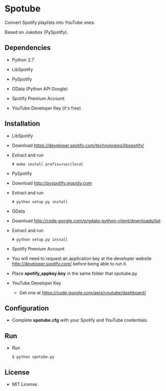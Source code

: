 Spotube
=======

Convert Spotify playlists into YouTube ones.

Based on Jukebox (PySpotify).

Dependencies
------------

* Python 2.7
* LibSpotify
* PySpotify 
* GData (Python API Google)

* Spotify Premium Account
* YouTube Developer Key (it's free)


Installation
------------

* LibSpotify
 * Download https://developer.spotify.com/technologies/libspotify/
 * Extract and run

   <code># make install prefix=/usr/local</code>

* PySpotify
 * Download http://pyspotify.mopidy.com 
 * Extract and run

   <code># python setup.py install</code>

* GData
 * Download http://code.google.com/p/gdata-python-client/downloads/list
 * Extract and run

   <code># python setup.py install</code>

* Spotify Premium Account
 * You will need to request an application key at the developer website http://developer.spotify.com/ before being able to run it.
 * Place **spotify_appkey.key** in the same folder that spotube.py

* YouTube Developer Key
  * Get one at https://code.google.com/apis/youtube/dashboard/

Configuration
-------------

* Complete **spotube.cfg** with your Spotify and YouTube credentials.

Run
---

* Run

  <code>$ python spotube.py</code>

License
-------

* MIT License
